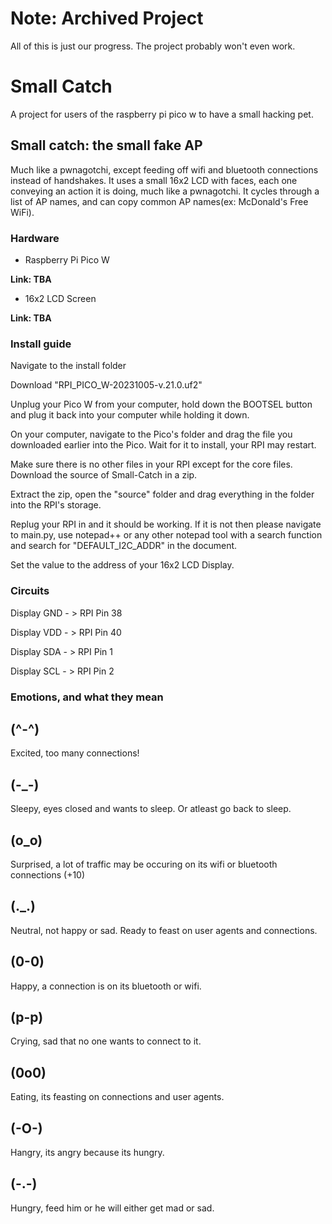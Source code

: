 # Note: Archived Project
All of this is just our progress. The project probably won't even work. 

# Small Catch
A project for users of the raspberry pi pico w to have a small hacking pet.

## Small catch: the small fake AP 
Much like a pwnagotchi, except feeding off wifi and bluetooth connections instead of handshakes. It uses a small 16x2 LCD with faces, each one conveying an action it is doing, much like a pwnagotchi. It cycles through a list of AP names, and can copy common AP names(ex: McDonald's Free WiFi). 
### Hardware
- Raspberry Pi Pico W

**Link: TBA**

- 16x2 LCD Screen

**Link: TBA**

###
### Install guide

Navigate to the install folder

Download "RPI_PICO_W-20231005-v.21.0.uf2"

Unplug your Pico W from your computer, hold down the BOOTSEL button and plug it back into your computer while holding it down.

On your computer, navigate to the Pico's folder and drag the file you downloaded earlier into the Pico. Wait for it to install, your RPI may restart.

Make sure there is no other files in your RPI except for the core files. Download the source of Small-Catch in a zip.

Extract the zip, open the "source" folder and drag everything in the folder into the RPI's storage.

Replug your RPI in and it should be working. If it is not then please navigate to main.py, use notepad++ or any other notepad tool with a search function and search for "DEFAULT_I2C_ADDR" in the document.

Set the value to the address of your 16x2 LCD Display.

###
### Circuits

Display GND - > RPI Pin 38

Display VDD - > RPI Pin 40

Display SDA - > RPI Pin 1

Display SCL - > RPI Pin 2

###
### Emotions, and what they mean

## (^-^)
Excited, too many connections!

## (-_-)
Sleepy, eyes closed and wants to sleep. Or atleast go back to sleep.

## (o_o)
Surprised, a lot of traffic may be occuring on its wifi or bluetooth connections (+10)

## (._.)
Neutral, not happy or sad. Ready to feast on user agents and connections.

## (0-0)
Happy, a connection is on its bluetooth or wifi.

## (p-p)
Crying, sad that no one wants to connect to it.

## (0o0)
Eating, its feasting on connections and user agents.

## (-O-)
Hangry, its angry because its hungry.

## (-.-)
Hungry, feed him or he will either get mad or sad.

###
#
